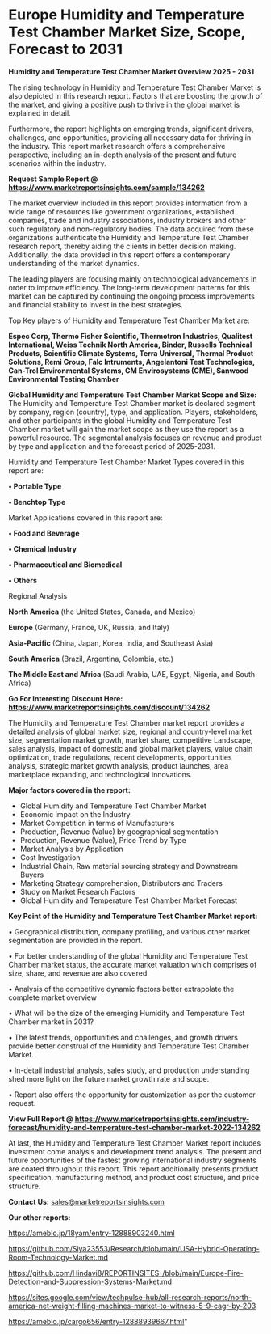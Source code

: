  # Europe Humidity and Temperature Test Chamber Market Size, Scope, Forecast to 2031

<Strong> Humidity and Temperature Test Chamber Market Overview 2025 - 2031</strong>

The rising technology in Humidity and Temperature Test Chamber Market is also depicted in this research report. Factors that are boosting the growth of the market, and giving a positive push to thrive in the global market is explained in detail.

Furthermore, the report highlights on emerging trends, significant drivers, challenges, and opportunities, providing all necessary data for thriving in the industry. This report market research offers a comprehensive perspective, including an in-depth analysis of the present and future scenarios within the industry.

<strong>Request Sample Report @ <a href=https://www.marketreportsinsights.com/sample/134262>https://www.marketreportsinsights.com/sample/134262</a></strong>

The market overview included in this report provides information from a wide range of resources like government organizations, established companies, trade and industry associations, industry brokers and other such regulatory and non-regulatory bodies. The data acquired from these organizations authenticate the Humidity and Temperature Test Chamber research report, thereby aiding the clients in better decision making. Additionally, the data provided in this report offers a contemporary understanding of the market dynamics.

The leading players are focusing mainly on technological advancements in order to improve efficiency. The long-term development patterns for this market can be captured by continuing the ongoing process improvements and financial stability to invest in the best strategies.

Top Key players of Humidity and Temperature Test Chamber Market are:

<strong>Espec Corp, Thermo Fisher Scientific, Thermotron Industries, Qualitest International, Weiss Technik North America, Binder, Russells Technical Products, Scientific Climate Systems, Terra Universal, Thermal Product Solutions, Remi Group, Falc Intruments, Angelantoni Test Technologies, Can-Trol Environmental Systems, CM Envirosystems (CME), Sanwood Environmental Testing Chamber</strong>

<strong><b>Global Humidity and Temperature Test Chamber Market Scope and Size:</b></strong>
The Humidity and Temperature Test Chamber market is declared segment by company, region (country), type, and application. Players, stakeholders, and other participants in the global Humidity and Temperature Test Chamber market will gain the market scope as they use the report as a powerful resource. The segmental analysis focuses on revenue and product by type and application and the forecast period of 2025-2031.

Humidity and Temperature Test Chamber Market Types covered in this report are:

<strong>• Portable Type

• Benchtop Type</strong>

Market Applications covered in this report are:

<strong>• Food and Beverage

• Chemical Industry

• Pharmaceutical and Biomedical

• Others</strong> 

Regional Analysis

<strong>North America</strong> (the United States, Canada, and Mexico)

<strong>Europe</strong> (Germany, France, UK, Russia, and Italy)

<strong>Asia-Pacific</strong> (China, Japan, Korea, India, and Southeast Asia)

<strong>South America</strong> (Brazil, Argentina, Colombia, etc.)

<strong>The Middle East and Africa</strong> (Saudi Arabia, UAE, Egypt, Nigeria, and South Africa)

<strong>Go For Interesting Discount Here: <a href=https://www.marketreportsinsights.com/discount/134262>https://www.marketreportsinsights.com/discount/134262</a></strong>

The Humidity and Temperature Test Chamber market report provides a detailed analysis of global market size, regional and country-level market size, segmentation market growth, market share, competitive Landscape, sales analysis, impact of domestic and global market players, value chain optimization, trade regulations, recent developments, opportunities analysis, strategic market growth analysis, product launches, area marketplace expanding, and technological innovations.

<strong><b>Major factors covered in the report:</b></strong>
<ul>
  <li>Global Humidity and Temperature Test Chamber Market </li>
  <li>Economic Impact on the Industry</li>
  <li>Market Competition in terms of Manufacturers</li>
  <li>Production, Revenue (Value) by geographical segmentation</li>
  <li>Production, Revenue (Value), Price Trend by Type</li>
  <li>Market Analysis by Application</li>
  <li>Cost Investigation</li>
  <li>Industrial Chain, Raw material sourcing strategy and Downstream Buyers</li>
  <li>Marketing Strategy comprehension, Distributors and Traders</li>
  <li>Study on Market Research Factors</li>
  <li>Global Humidity and Temperature Test Chamber Market Forecast</li>
</ul>

<strong><b>Key Point of the Humidity and Temperature Test Chamber Market report:</b></strong>

• Geographical distribution, company profiling, and various other market segmentation are provided in the report.

• For better understanding of the global Humidity and Temperature Test Chamber market status, the accurate market valuation which comprises of size, share, and revenue are also covered.

• Analysis of the competitive dynamic factors better extrapolate the complete market overview

• What will be the size of the emerging Humidity and Temperature Test Chamber market in 2031?

• The latest trends, opportunities and challenges, and growth drivers provide better construal of the Humidity and Temperature Test Chamber Market.

• In-detail industrial analysis, sales study, and production understanding shed more light on the future market growth rate and scope.

• Report also offers the opportunity for customization as per the customer request.

<strong><b>View Full Report @ <a href=https://www.marketreportsinsights.com/industry-forecast/humidity-and-temperature-test-chamber-market-2022-134262>https://www.marketreportsinsights.com/industry-forecast/humidity-and-temperature-test-chamber-market-2022-134262</a></b></strong>


At last, the Humidity and Temperature Test Chamber Market report includes investment come analysis and development trend analysis. The present and future opportunities of the fastest growing international industry segments are coated throughout this report. This report additionally presents product specification, manufacturing method, and product cost structure, and price structure.

<strong>Contact Us:</strong>
sales@marketreportsinsights.com

<strong>Our other reports:</strong>

<a href=https://ameblo.jp/18yam/entry-12888903240.html>https://ameblo.jp/18yam/entry-12888903240.html</a>

<a href=https://github.com/Siya23553/Research/blob/main/USA-Hybrid-Operating-Room-Technology-Market.md>https://github.com/Siya23553/Research/blob/main/USA-Hybrid-Operating-Room-Technology-Market.md</a>

<a href=https://github.com/Hindavi8/REPORTINSITES-/blob/main/Europe-Fire-Detection-and-Suppression-Systems-Market.md>https://github.com/Hindavi8/REPORTINSITES-/blob/main/Europe-Fire-Detection-and-Suppression-Systems-Market.md</a>

<a href=https://sites.google.com/view/techpulse-hub/all-research-reports/north-america-net-weight-filling-machines-market-to-witness-5-9-cagr-by-203>https://sites.google.com/view/techpulse-hub/all-research-reports/north-america-net-weight-filling-machines-market-to-witness-5-9-cagr-by-203</a>

<a href=https://ameblo.jp/cargo656/entry-12888939667.html>https://ameblo.jp/cargo656/entry-12888939667.html</a>"
